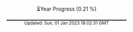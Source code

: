 <p align="center">
⏳Year Progress (0.21 %) <br>
▁▁▁▁▁▁▁▁▁▁▁▁▁▁▁▁▁▁▁▁▁▁▁▁▁▁▁▁▁▁ <br>
<sub>Updated: Sun, 01 Jan 2023 18:02:31 GMT</sub>
</p>


